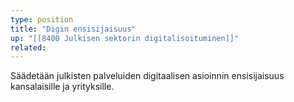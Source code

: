 ```yaml
---
type: position
title: "Digin ensisijaisuus"
up: "[[8400 Julkisen sektorin digitalisoituminen]]"
related:
---
```


Säädetään julkisten palveluiden digitaalisen asioinnin ensisijaisuus kansalaisille ja yrityksille.